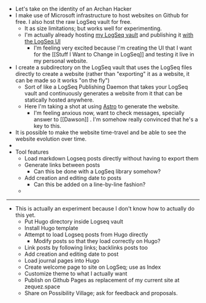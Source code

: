- Let's take on the identity of an Archan Hacker
- I make use of Microsoft infrastructure to host websites on Github for free. I also host the raw LogSeq vault for free.
	- It as size limitations; but works well for experimenting.
	- I'm actually already hosting [my LogSeq vault](https://github.com/Zequez/logseq-vault/) and publishing it [with the LogSeq UI](http://notes.zequez.space/)
		- I'm feeling very excited because I'm creating the UI that I want for the [[Stuff I Want to Change in LogSeq]] and testing it live in my personal website.
- I create a subdirectory on the LogSeq vault that uses the LogSeq files directly to create a website (rather than "exporting" it as a website, it can be made so it works "on the fly")
	- Sort of like a LogSeq Publishing Daemon that takes your LogSeq vault and continuously generates a website from it that can be statically hosted anywhere.
	- Here I'm taking a shot at using [Astro](https://astro.build/) to generate the website.
		- I'm feeling anxious now, want to check messages, specially answer to [[Dawson]] . I'm somehow really convinced that he's a key to this.
- It is possible to make the website time-travel and be able to see the website evolution over time.
-
- Tool features
	- Load markdown Logseq posts directly without having to export them
	- Generate links between posts
		- Can this be done with a LogSeq library somehow?
	- Add creation and editing date to posts
		- Can this be added on a line-by-line fashion?
	-
- ---
- This is actually an experiment because I don't know how to actually do this yet.
	- Put Hugo directory inside Logseq vault
	- Install Hugo template
	- Attempt to load Logseq posts from Hugo directly
		- Modify posts so that they load correctly on Hugo?
	- Link posts by following links; backlinks posts too
	- Add creation and editing date to post
	- Load journal pages into Hugo
	- Create welcome page to site on LogSeq; use as Index
	- Customize theme to what I actually want
	- Publish on Github Pages as replacement of my current site at zequez.space
	- Share on Possibility Village; ask for feedback and proposals.